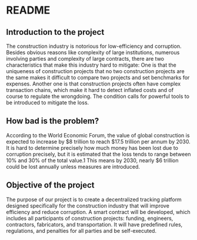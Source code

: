 # README

## Introduction to the project
The construction industry is notorious for low-efficiency and corruption. Besides obvious reasons like complexity of large institutions, numerous involving parties and complexity of large contracts, there are two characteristics that make this industry hard to mitigate: One is that the uniqueness of construction projects that no two construction projects are the same makes it difficult to compare two projects and set benchmarks for expenses. Another one is that construction projects often have complex transaction chains, which make it hard to detect inflated costs and of course to regulate the wrongdoing. The condition calls for powerful tools to be introduced to mitigate the loss.

## How bad is the problem?
According to the World Economic Forum, the value of global construction is expected to increase by $8 trillion to reach $17.5 trillion per annum by 2030. It is hard to determine precisely how much money has been lost due to corruption precisely, but it is estimated that the loss tends to range between 10% and 30% of the total value.1 This means by 2030, nearly $6 trillion could be lost annually unless measures are introduced.

## Objective of the project
The purpose of our project is to create a decentralized tracking platform designed specifically for the construction industry that will improve efficiency and reduce corruption. A smart contract will be developed, which includes all participants of construction projects: funding, engineers, contractors, fabricators, and transportation. It will have predefined rules, regulations, and penalties for all parties and be self-executed.

